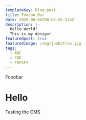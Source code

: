 ```yaml
---
templateKey: blog-post
title: Fooooo Bar
date: 2020-06-06T08:07:55.574Z
description: |-
  Hello World!
  This is my design!
featuredpost: true
featuredimage: /img/jumbotron.jpg
tags:
  - ABC
  - CDE
  - FDFSFS
---
```

Fooobar

<h1>Hello</h1>


Testing the CMS
